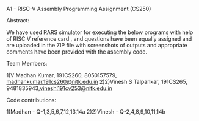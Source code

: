 A1 - RISC-V Assembly Programming Assignment (CS250)

Abstract:

We have used RARS simulator for executing the below programs with help of RISC V reference card , 
and questions have been equally assigned and are uploaded in the ZIP file with screenshots of outputs 
and appropriate comments have been provided with the assembly code.

Team Members:

1)V Madhan Kumar, 191CS260, 8050157579, madhankumar.191cs260@nitk.edu.in 
2)2)Vinesh S Talpankar, 191CS265, 9481835943,vinesh.191cv253@nitk.edu.in

Code contributions:

1)Madhan - Q-1,3,5,6,7,12,13,14a 
2)2)Vinesh - Q-2,4,8,9,10,11,14b
